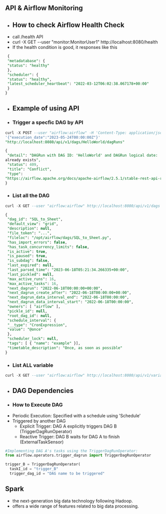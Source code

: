 ## API & Airflow Monitoring

* ## How to check Airflow Health Check
* call /health API
* curl -X GET --user "monitor:MonitorUser1" http://localhost:8080/health
* If the health condition is good, it responses like this
```SQL
 {
 "metadatabase": {
 "status": "healthy"
 },
 "scheduler": {
 "status": "healthy",
 "latest_scheduler_heartbeat": "2022-03-12T06:02:38.067178+00:00"
 }
}
```
* ## Example of using API
* ### Trigger a specfic DAG by API
```SQL
curl -X POST --user "airflow:airflow" -H 'Content-Type: application/json' -d 
'{"execution_date":"2023-05-24T00:00:00Z"}' 
"http://localhost:8080/api/v1/dags/HelloWorld/dagRuns"

{
 "detail": "DAGRun with DAG ID: 'HelloWorld' and DAGRun logical date: '2023-05-24 00:00:00+00:00' 
already exists",
 "status": 409,
 "title": "Conflict",
 "type": 
"https://airflow.apache.org/docs/apache-airflow/2.5.1/stable-rest-api-ref.html#section/Errors/AlreadyExists"
}
```

* ### List all the DAG
```SQL
curl -X GET --user "airflow:airflow" http://localhost:8080/api/v1/dags

{
 "dag_id": "SQL_to_Sheet",
 "default_view": "grid",
 "description": null,
 "file_token": "...",
 "fileloc": "/opt/airflow/dags/SQL_to_Sheet.py",
 "has_import_errors": false,
 "has_task_concurrency_limits": false,
 "is_active": true,
 "is_paused": true,
 "is_subdag": false,
 "last_expired": null,
 "last_parsed_time": "2023-06-18T05:21:34.266335+00:00",
 "last_pickled": null,
 "max_active_runs": 16,
 "max_active_tasks": 16,
 "next_dagrun": "2022-06-18T00:00:00+00:00",
 "next_dagrun_create_after": "2022-06-18T00:00:00+00:00",
 "next_dagrun_data_interval_end": "2022-06-18T00:00:00",
 "next_dagrun_data_interval_start": "2022-06-18T00:00:00",
 "owners": [ "airflow" ],
 "pickle_id": null,
 "root_dag_id": null,
 "schedule_interval": {
 "__type": "CronExpression",
 "value": "@once"
 },
 "scheduler_lock": null,
 "tags": [ { "name": "example" }],
 "timetable_description": "Once, as soon as possible"
}
```

* ### List ALL variable
```SQL
curl -X GET --user "airflow:airflow" http://localhost:8080/api/v1/variables
```

* ## DAG Dependencies
* ### How to Execute DAG
* Periodic Execution: Specified with a schedule using 'Schedule'
* Triggered by another DAG
  * Explicit Trigger: DAG A explicitly triggers DAG B (TriggerDagRunOperator)
  * Reactive Trigger: DAG B waits for DAG A to finish (ExternalTaskSensor)

```Python
#Implementing DAG A's tasks using the TriggerDagRunOperator:
from airflow.operators.trigger_dagrun import TriggerDagRunOperator

trigger_B = TriggerDagRunOperator(
  taskI_id = "trigger_B"
  trigger_dag_id = "DAG name to be triggered"
```

## Spark

* the next-generation big data technology following Hadoop.
* offers a wide range of features related to big data processing.
